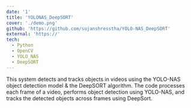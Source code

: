 ```yaml
---
date: '1'
title: 'YOLONAS_DeepSORT'
cover: './demo.png'
github: 'https://github.com/sujanshresstha/YOLO-NAS_DeepSORT'
external: 'https://'
tech:
  - Python
  - OpenCV
  - YOLO_NAS
  - DeepSORT
---
```


This system detects and tracks objects in videos using the YOLO-NAS object detection model & the DeepSORT algorithm. The code processes each frame of a video, performs object detection using YOLO-NAS, and tracks the detected objects across frames using DeepSort.

